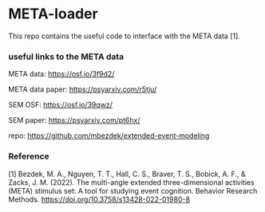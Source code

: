 # META-loader

This repo contains the useful code to interface with the META data [1]. 

### useful links to the META data

META data: https://osf.io/3f9d2/

META data paper: https://psyarxiv.com/r5tju/ 

SEM OSF: https://osf.io/39qwz/

SEM paper: https://psyarxiv.com/pt6hx/

repo: https://github.com/mbezdek/extended-event-modeling


### Reference
[1] Bezdek, M. A., Nguyen, T. T., Hall, C. S., Braver, T. S., Bobick, A. F., & Zacks, J. M. (2022). The multi-angle extended three-dimensional activities (META) stimulus set: A tool for studying event cognition. Behavior Research Methods. https://doi.org/10.3758/s13428-022-01980-8 

